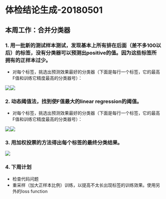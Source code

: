 # 体检结论生成-20180501

## 本周工作：合并分类器

### 1. 用一批新的测试样本测试，发现基本上所有排在后面（差不多100以后）的标签，没有分类器可以预测出positive的值。因为这些标签所拥有的正样本过少。

* 对每个标签，挑选出预测效果最好的分类器（下面是每行一个标签，它的最高F值和训练它精度最高的分类器号）：

![](https://github.com/WindsOfWinter/picture/blob/master/0509%201.png)![](https://github.com/WindsOfWinter/picture/blob/master/0509%202.png)

### 2. 动态阈值法，找到使F值最大的linear regression的阈值。
* 对每个标签，挑选出预测效果最好的分类器（下面是每行一个标签，它的最高F值和训练它精度最高的分类器号）：

![](https://github.com/WindsOfWinter/picture/blob/master/0509%203.png)![](https://github.com/WindsOfWinter/picture/blob/master/0509%204.png)

### 3. 用加权投票的方法得出每个标签的最终分类结果。

![](https://github.com/WindsOfWinter/picture/blob/master/0509%205.png)

### 4. 下周计划

* 检查代码问题
* 重采样（加大正样本比例）训练，以提高不太长出现标签的训练效果。使用另外的loss function